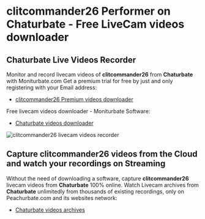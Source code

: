# clitcommander26 Performer on Chaturbate - Free LiveCam videos downloader

## Chaturbate Live Videos Recorder

Monitor and record livecam videos of **clitcommander26** from **Chaturbate** with Moniturbate.com
Get a premium trial for free by just and only registering with your Email address:
* [clitcommander26 Premium videos downloader](https://moniturbate.com/request-demo-licence-key.html)

Free livecam videos downloader - Moniturbate Software:
* [Chaturbate videos downloader](https://moniturbate.com/moniturbate-download-software.html)

![clitcommander26 livecam videos recorder](https://peachurnet.com/templates/moniturbate-software.png)


## Capture clitcommander26 videos from the Cloud and watch your recordings on Streaming

Without the need of downloading a software, capture **clitcommander26** livecam videos from **Chaturbate** 100% online.
Watch Livecam archives from **Chaturbate** unlimitedly from thousands of existing recordings, only on Peachurbate.com and its websites network:
* [Chaturbate videos archives](https://peachurnet.com/)